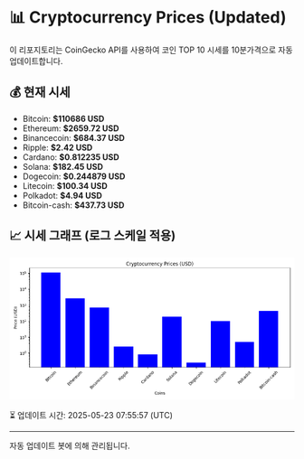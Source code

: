 
# 📊 Cryptocurrency Prices (Updated)

이 리포지토리는 CoinGecko API를 사용하여 코인 TOP 10 시세를 10분가격으로 자동 업데이트합니다.

## 💰 현재 시세
- Bitcoin: **$110686 USD**
- Ethereum: **$2659.72 USD**
- Binancecoin: **$684.37 USD**
- Ripple: **$2.42 USD**
- Cardano: **$0.812235 USD**
- Solana: **$182.45 USD**
- Dogecoin: **$0.244879 USD**
- Litecoin: **$100.34 USD**
- Polkadot: **$4.94 USD**
- Bitcoin-cash: **$437.73 USD**

## 📈 시세 그래프 (로그 스케일 적용)
![Crypto Prices](crypto_prices.png)

⏳ 업데이트 시간: 2025-05-23 07:55:57 (UTC)

---
자동 업데이트 봇에 의해 관리됩니다.
